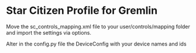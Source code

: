 Star Citizen Profile for Gremlin
================================

Move the sc_controls_mapping.xml file to your user/controls/mapping folder and
import the settings via options.

Alter in the config.py file the DeviceConfig with your device names and ids
